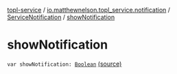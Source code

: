[topl-service](../../index.md) / [io.matthewnelson.topl_service.notification](../index.md) / [ServiceNotification](index.md) / [showNotification](./show-notification.md)

# showNotification

`var showNotification: `[`Boolean`](https://kotlinlang.org/api/latest/jvm/stdlib/kotlin/-boolean/index.html) [(source)](https://github.com/05nelsonm/TorOnionProxyLibrary-Android/blob/master/topl-service/src/main/java/io/matthewnelson/topl_service/notification/ServiceNotification.kt#L117)